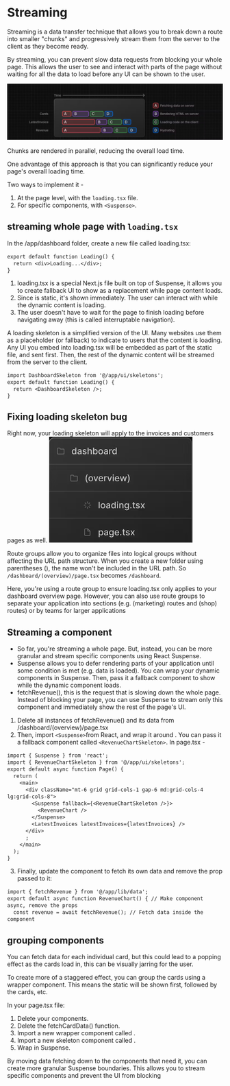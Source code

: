 # Streaming

Streaming is a data transfer technique that allows you to break down a route into smaller "chunks" and progressively stream them from the server to the client as they become ready.

By streaming, you can prevent slow data requests from blocking your whole page. This allows the user to see and interact with parts of the page without waiting for all the data to load before any UI can be shown to the user.

![streaming](./Images/streaming.png)

Chunks are rendered in parallel, reducing the overall load time.

One advantage of this approach is that you can significantly reduce your page's overall loading time.

Two ways to implement it -

1. At the page level, with the `loading.tsx` file.
2. For specific components, with `<Suspense>`.

## streaming whole page with `loading.tsx`

In the /app/dashboard folder, create a new file called loading.tsx:

```tsx
export default function Loading() {
  return <div>Loading...</div>;
}
```

1. loading.tsx is a special Next.js file built on top of Suspense, it allows you to create fallback UI to show as a replacement while page content loads.
2. Since <SideNav> is static, it's shown immediately. The user can interact with <SideNav> while the dynamic content is loading.
3. The user doesn't have to wait for the page to finish loading before navigating away (this is called interruptable navigation).

A loading skeleton is a simplified version of the UI. Many websites use them as a placeholder (or fallback) to indicate to users that the content is loading. Any UI you embed into loading.tsx will be embedded as part of the static file, and sent first. Then, the rest of the dynamic content will be streamed from the server to the client.

```tsx
import DashboardSkeleton from '@/app/ui/skeletons';
export default function Loading() {
  return <DashboardSkeleton />;
}
```

## Fixing loading skeleton bug

Right now, your loading skeleton will apply to the invoices and customers pages as well.
![overview](./Images/overview.png)

Route groups allow you to organize files into logical groups without affecting the URL path structure. When you create a new folder using parentheses (), the name won't be included in the URL path. So `/dashboard/(overview)/page.tsx` becomes `/dashboard`.

Here, you're using a route group to ensure loading.tsx only applies to your dashboard overview page. However, you can also use route groups to separate your application into sections (e.g. (marketing) routes and (shop) routes) or by teams for larger applications

## Streaming a component

- So far, you're streaming a whole page. But, instead, you can be more granular and stream specific components using React Suspense.
- Suspense allows you to defer rendering parts of your application until some condition is met (e.g. data is loaded). You can wrap your dynamic components in Suspense. Then, pass it a fallback component to show while the dynamic component loads.
- fetchRevenue(), this is the request that is slowing down the whole page. Instead of blocking your page, you can use Suspense to stream only this component and immediately show the rest of the page's UI.

1. Delete all instances of fetchRevenue() and its data from /dashboard/(overview)/page.tsx
2. Then, import `<Suspense>`from React, and wrap it around <RevenueChart />. You can pass it a fallback component called `<RevenueChartSkeleton>`.
   In page.tsx -

```tsx
import { Suspense } from 'react';
import { RevenueChartSkeleton } from '@/app/ui/skeletons';
export default async function Page() {
  return (
    <main>
      <div className="mt-6 grid grid-cols-1 gap-6 md:grid-cols-4 lg:grid-cols-8">
        <Suspense fallback={<RevenueChartSkeleton />}>
          <RevenueChart />
        </Suspense>
        <LatestInvoices latestInvoices={latestInvoices} />
      </div>
      ;
    </main>
  );
}
```

3. Finally, update the <RevenueChart> component to fetch its own data and remove the prop passed to it:

```tsx
import { fetchRevenue } from '@/app/lib/data';
export default async function RevenueChart() { // Make component async, remove the props
  const revenue = await fetchRevenue(); // Fetch data inside the component
```

## grouping components

You can fetch data for each individual card, but this could lead to a popping effect as the cards load in, this can be visually jarring for the user.

To create more of a staggered effect, you can group the cards using a wrapper component. This means the static <SideNav/> will be shown first, followed by the cards, etc.

In your page.tsx file:

1. Delete your <Card> components.
2. Delete the fetchCardData() function.
3. Import a new wrapper component called <CardWrapper />.
4. Import a new skeleton component called <CardsSkeleton />.
5. Wrap <CardWrapper /> in Suspense.

By moving data fetching down to the components that need it, you can create more granular Suspense boundaries. This allows you to stream specific components and prevent the UI from blocking